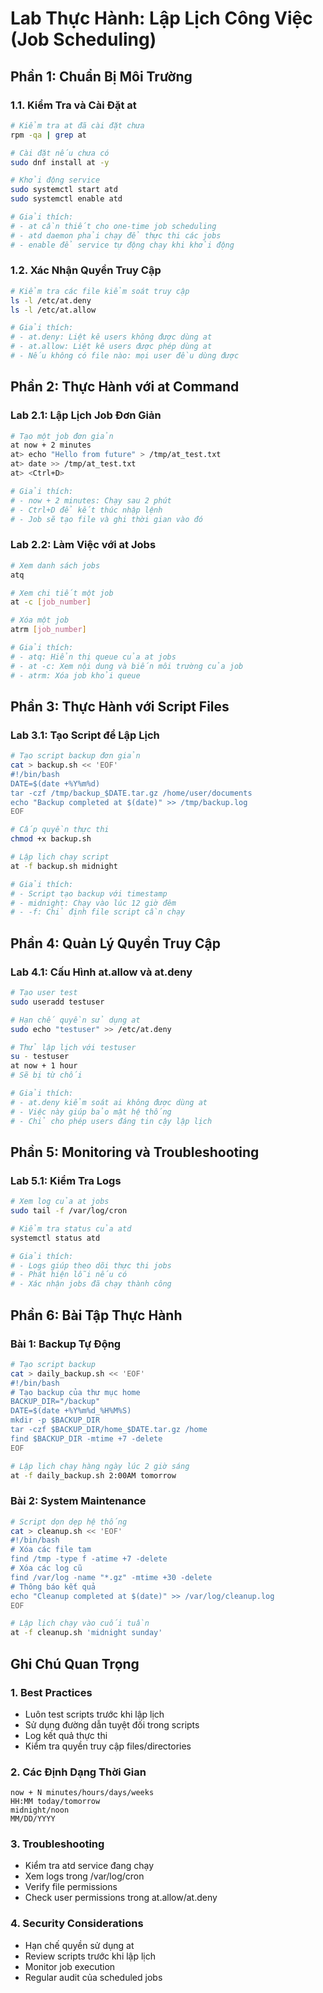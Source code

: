 # Lab Thực Hành: Lập Lịch Công Việc (Job Scheduling)

## Phần 1: Chuẩn Bị Môi Trường

### 1.1. Kiểm Tra và Cài Đặt at
```bash
# Kiểm tra at đã cài đặt chưa
rpm -qa | grep at

# Cài đặt nếu chưa có
sudo dnf install at -y

# Khởi động service
sudo systemctl start atd
sudo systemctl enable atd

# Giải thích:
# - at cần thiết cho one-time job scheduling
# - atd daemon phải chạy để thực thi các jobs
# - enable để service tự động chạy khi khởi động
```

### 1.2. Xác Nhận Quyền Truy Cập
```bash
# Kiểm tra các file kiểm soát truy cập
ls -l /etc/at.deny
ls -l /etc/at.allow

# Giải thích:
# - at.deny: Liệt kê users không được dùng at
# - at.allow: Liệt kê users được phép dùng at
# - Nếu không có file nào: mọi user đều dùng được
```

## Phần 2: Thực Hành với at Command

### Lab 2.1: Lập Lịch Job Đơn Giản
```bash
# Tạo một job đơn giản
at now + 2 minutes
at> echo "Hello from future" > /tmp/at_test.txt
at> date >> /tmp/at_test.txt
at> <Ctrl+D>

# Giải thích:
# - now + 2 minutes: Chạy sau 2 phút
# - Ctrl+D để kết thúc nhập lệnh
# - Job sẽ tạo file và ghi thời gian vào đó
```

### Lab 2.2: Làm Việc với at Jobs
```bash
# Xem danh sách jobs
atq

# Xem chi tiết một job
at -c [job_number]

# Xóa một job
atrm [job_number]

# Giải thích:
# - atq: Hiển thị queue của at jobs
# - at -c: Xem nội dung và biến môi trường của job
# - atrm: Xóa job khỏi queue
```

## Phần 3: Thực Hành với Script Files

### Lab 3.1: Tạo Script để Lập Lịch
```bash
# Tạo script backup đơn giản
cat > backup.sh << 'EOF'
#!/bin/bash
DATE=$(date +%Y%m%d)
tar -czf /tmp/backup_$DATE.tar.gz /home/user/documents
echo "Backup completed at $(date)" >> /tmp/backup.log
EOF

# Cấp quyền thực thi
chmod +x backup.sh

# Lập lịch chạy script
at -f backup.sh midnight

# Giải thích:
# - Script tạo backup với timestamp
# - midnight: Chạy vào lúc 12 giờ đêm
# - -f: Chỉ định file script cần chạy
```

## Phần 4: Quản Lý Quyền Truy Cập

### Lab 4.1: Cấu Hình at.allow và at.deny
```bash
# Tạo user test
sudo useradd testuser

# Hạn chế quyền sử dụng at
sudo echo "testuser" >> /etc/at.deny

# Thử lập lịch với testuser
su - testuser
at now + 1 hour
# Sẽ bị từ chối

# Giải thích:
# - at.deny kiểm soát ai không được dùng at
# - Việc này giúp bảo mật hệ thống
# - Chỉ cho phép users đáng tin cậy lập lịch
```

## Phần 5: Monitoring và Troubleshooting

### Lab 5.1: Kiểm Tra Logs
```bash
# Xem log của at jobs
sudo tail -f /var/log/cron

# Kiểm tra status của atd
systemctl status atd

# Giải thích:
# - Logs giúp theo dõi thực thi jobs
# - Phát hiện lỗi nếu có
# - Xác nhận jobs đã chạy thành công
```

## Phần 6: Bài Tập Thực Hành

### Bài 1: Backup Tự Động
```bash
# Tạo script backup
cat > daily_backup.sh << 'EOF'
#!/bin/bash
# Tạo backup của thư mục home
BACKUP_DIR="/backup"
DATE=$(date +%Y%m%d_%H%M%S)
mkdir -p $BACKUP_DIR
tar -czf $BACKUP_DIR/home_$DATE.tar.gz /home
find $BACKUP_DIR -mtime +7 -delete
EOF

# Lập lịch chạy hàng ngày lúc 2 giờ sáng
at -f daily_backup.sh 2:00AM tomorrow
```

### Bài 2: System Maintenance
```bash
# Script dọn dẹp hệ thống
cat > cleanup.sh << 'EOF'
#!/bin/bash
# Xóa các file tạm
find /tmp -type f -atime +7 -delete
# Xóa các log cũ
find /var/log -name "*.gz" -mtime +30 -delete
# Thông báo kết quả
echo "Cleanup completed at $(date)" >> /var/log/cleanup.log
EOF

# Lập lịch chạy vào cuối tuần
at -f cleanup.sh 'midnight sunday'
```

## Ghi Chú Quan Trọng

### 1. Best Practices
- Luôn test scripts trước khi lập lịch
- Sử dụng đường dẫn tuyệt đối trong scripts
- Log kết quả thực thi
- Kiểm tra quyền truy cập files/directories

### 2. Các Định Dạng Thời Gian
```
now + N minutes/hours/days/weeks
HH:MM today/tomorrow
midnight/noon
MM/DD/YYYY
```

### 3. Troubleshooting
- Kiểm tra atd service đang chạy
- Xem logs trong /var/log/cron
- Verify file permissions
- Check user permissions trong at.allow/at.deny

### 4. Security Considerations
- Hạn chế quyền sử dụng at
- Review scripts trước khi lập lịch
- Monitor job execution
- Regular audit của scheduled jobs

